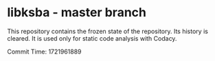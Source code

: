 # libksba - master branch

This repository contains the frozen state of the repository.
Its history is cleared. It is used only for static code
analysis with Codacy.

Commit Time: 1721961889